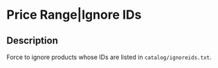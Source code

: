 # Price Range|Ignore IDs

## Description
Force to ignore products whose IDs are listed in `catalog/ignoreids.txt`.
